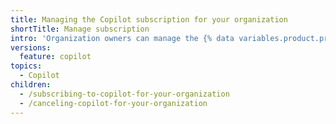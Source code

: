 ```yaml
---
title: Managing the Copilot subscription for your organization
shortTitle: Manage subscription
intro: 'Organization owners can manage the {% data variables.product.prodname_copilot_short %} subscription for their organization.'
versions:
  feature: copilot
topics:
  - Copilot
children:
  - /subscribing-to-copilot-for-your-organization
  - /canceling-copilot-for-your-organization
---
```

